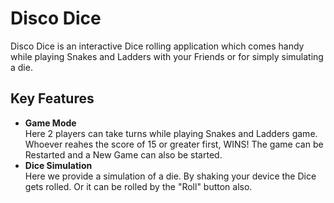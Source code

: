 # Disco Dice
Disco Dice is an interactive Dice rolling application which comes handy while playing Snakes and Ladders with your Friends or for simply simulating a die.
## Key Features
* **Game Mode**</br>
Here 2 players can take turns while playing Snakes and Ladders game. Whoever reahes the score of 15 or greater first, WINS! The game can be Restarted and a New Game can also be started.
* **Dice Simulation**</br>
Here we provide a simulation of a die. By shaking your device the Dice gets rolled. Or it can be rolled by the "Roll" button also.
